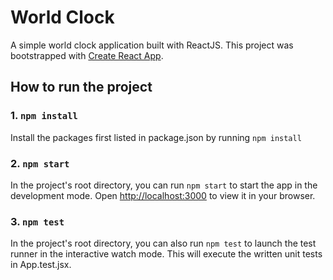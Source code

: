 # World Clock

A simple world clock application built with ReactJS. This project was bootstrapped with [Create React App](https://github.com/facebook/create-react-app).

## How to run the project

### 1. `npm install`

Install the packages first listed in package.json by running `npm install`

### 2. `npm start`

In the project's root directory, you can run `npm start` to start the app in the development mode. Open [http://localhost:3000](http://localhost:3000) to view it in your browser.

### 3. `npm test`

In the project's root directory, you can also run `npm test` to launch the test runner in the interactive watch mode. This will execute the written unit tests in App.test.jsx.
